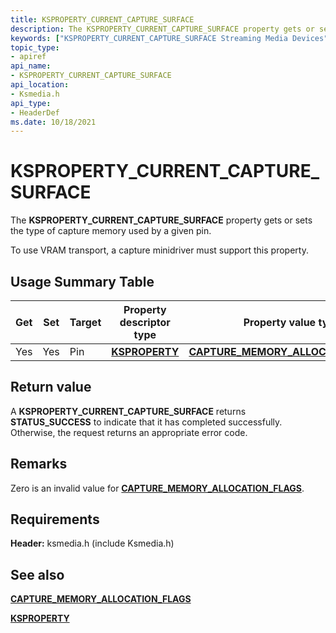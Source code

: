 ```yaml
---
title: KSPROPERTY_CURRENT_CAPTURE_SURFACE
description: The KSPROPERTY_CURRENT_CAPTURE_SURFACE property gets or sets the type of capture memory used by a given pin.To use VRAM transport, a capture minidriver must support this property.
keywords: ["KSPROPERTY_CURRENT_CAPTURE_SURFACE Streaming Media Devices"]
topic_type:
- apiref
api_name:
- KSPROPERTY_CURRENT_CAPTURE_SURFACE
api_location:
- Ksmedia.h
api_type:
- HeaderDef
ms.date: 10/18/2021
---
```


# KSPROPERTY_CURRENT_CAPTURE_SURFACE

The **KSPROPERTY_CURRENT_CAPTURE_SURFACE** property gets or sets the type of capture memory used by a given pin.

To use VRAM transport, a capture minidriver must support this property.

## Usage Summary Table

| Get | Set | Target | Property descriptor type | Property value type |
|--|--|--|--|--|
| Yes | Yes | Pin | [**KSPROPERTY**](/windows-hardware/drivers/stream/ksproperty-structure) | [**CAPTURE_MEMORY_ALLOCATION_FLAGS**](/windows-hardware/drivers/ddi/ksmedia/ne-ksmedia-capture_memory_allocation_flags) |

## Return value

A **KSPROPERTY_CURRENT_CAPTURE_SURFACE** returns **STATUS_SUCCESS** to indicate that it has completed successfully. Otherwise, the request returns an appropriate error code.

## Remarks

Zero is an invalid value for [**CAPTURE_MEMORY_ALLOCATION_FLAGS**](/windows-hardware/drivers/ddi/ksmedia/ne-ksmedia-capture_memory_allocation_flags).

## Requirements

**Header:** ksmedia.h (include Ksmedia.h)

## See also

[**CAPTURE_MEMORY_ALLOCATION_FLAGS**](/windows-hardware/drivers/ddi/ksmedia/ne-ksmedia-capture_memory_allocation_flags)

[**KSPROPERTY**](ksproperty-structure.md)
